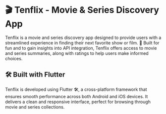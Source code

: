 # 🎬 Tenflix - Movie & Series Discovery App

Tenflix is a movie and series discovery app designed to provide users with a streamlined experience in finding their next favorite show or film. 🎥 Built for fun and to gain insights into API integration, Tenflix offers access to movie and series summaries, along with ratings to help users make informed choices.

## 🛠 Built with Flutter

Tenflix is developed using Flutter 🛠️, a cross-platform framework that ensures smooth performance across both Android and iOS devices. It delivers a clean and responsive interface, perfect for browsing through movie and series collections.
